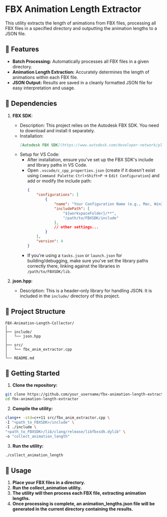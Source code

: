 # FBX Animation Length Extractor

This utility extracts the length of animations from FBX files, processing all FBX files in a specified directory and outputting the animation lengths to a JSON file.

## 🌟 Features

- **Batch Processing:** Automatically processes all FBX files in a given directory.
- **Animation Length Extraction:** Accurately determines the length of animations within each FBX file.
- **JSON Output:** Results are saved in a cleanly formatted JSON file for easy interpretation and usage.

## 🔧 Dependencies
1. **FBX SDK**: 
   - Description:
     This project relies on the Autodesk FBX SDK. You need to download and install it separately.
   - Installation:
     ```markdown
     [Autodesk FBX SDK](https://www.autodesk.com/developer-network/platform-technologies/fbx-sdk-2020-0)
     ```
   - Setup for VS Code:
     - After installation, ensure you've set up the FBX SDK's include and library paths in VS Code.
     - Open `.vscode/c_cpp_properties.json` (create if it doesn't exist using `Command Palette`: `Ctrl+Shift+P` -> `Edit Configuration`) and add or modify the include path:
       ```json
       {
           "configurations": [
               {
                   "name": "Your Configuration Name (e.g., Mac, Win32, etc.)",
                   "includePath": [
                       "${workspaceFolder}/**",
                       "/path/to/FBXSDK/include"
                   ],
                   // other settings...
               }
           ],
           "version": 4
       }
       ```
     - If you're using a `tasks.json` or `launch.json` for building/debugging, make sure you've set the library paths correctly there, linking against the libraries in `/path/to/FBXSDK/lib`.

2. **json.hpp**: 
   - Description:
     This is a header-only library for handling JSON. It is included in the `include/` directory of this project.

## 📁 Project Structure

```
FBX-Animation-Length-Collector/
│
├── include/
│   └── json.hpp
│
├── src/
│   └── fbx_anim_extractor.cpp
│
└── README.md         

```


## 🚀 Getting Started

1. **Clone the repository:**

```bash
git clone https://github.com/your_username/fbx-animation-length-extractor.git
cd fbx-animation-length-extractor
```

2. **Compile the utility:**
```bash
clang++ -std=c++11 src/fbx_anim_extractor.cpp \
-I "<path_to_FBXSDK>/include" \
-I ./include \
"<path_to_FBXSDK>/lib/clang/release/libfbxsdk.dylib" \
-o "collect_animation_length"
```

3. **Run the utility:**
```bash
./collect_animation_length
```

## 📖 Usage

1. **Place your FBX files in a directory.**
2. **Run the collect_animation utility.**
3. **The utility will then process each FBX file, extracting animation lengths.**
4. **Once processing is complete, an animation_lengths.json file will be generated in the current directory containing the results.**










